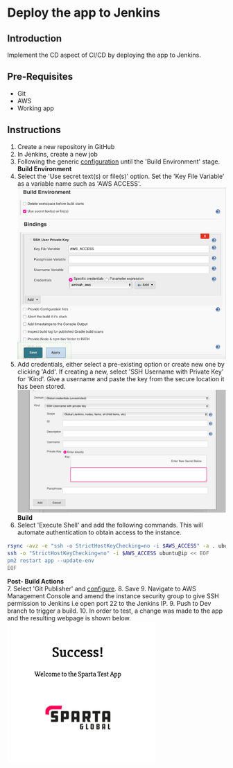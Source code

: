 # Deploy the app to Jenkins

## Introduction
Implement the CD aspect of CI/CD by deploying the app to Jenkins.

## Pre-Requisites
* Git
* AWS
* Working app

## Instructions
1. Create a new repository in GitHub
2. In Jenkins, create a new job
3. Following the generic [configuration](https://github.com/A-Ahmed100216/Sparta_node_app) until the 'Build Environment' stage.  
**Build Environment**  
4. Select the 'Use secret text(s) or file(s)' option. Set the 'Key File Variable' as a variable name such as 'AWS ACCESS'.    
![Build_env](images/build_env.png)   
5. Add credentials, either select a pre-existing option or create new one by clicking 'Add'. If creating a new, select 'SSH Username with Private Key' for 'Kind'. Give a username and paste the key from the secure location it has been stored.
![cred](images/ssh_access.png)    
**Build**   
6. Select 'Execute Shell'  and add the following commands. This will automate authentication to obtain access to the instance.
```bash
rsync -avz -e "ssh -o StrictHostKeyChecking=no -i $AWS_ACCESS" -a . ubuntu@ip:~/
ssh -o "StrictHostKeyChecking=no" -i $AWS_ACCESS ubuntu@ip << EOF
pm2 restart app --update-env
EOF
```     
**Post- Build Actions**  
7. Select 'Git Publisher' and [configure](https://github.com/A-Ahmed100216/Sparta_node_app).
8. Save
9. Navigate to AWS Management Console and amend the instance security group to give SSH permission to Jenkins i.e open port 22 to the Jenkins IP.
9. Push to Dev branch to trigger a build.
10. In order to test, a change was made to the app and the resulting webpage is shown below.
![newpage](images/altered_page.png)
